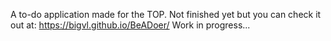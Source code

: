 A to-do application made for the TOP. 
Not finished yet but you can check it out at: https://bigvl.github.io/BeADoer/
Work in progress...
